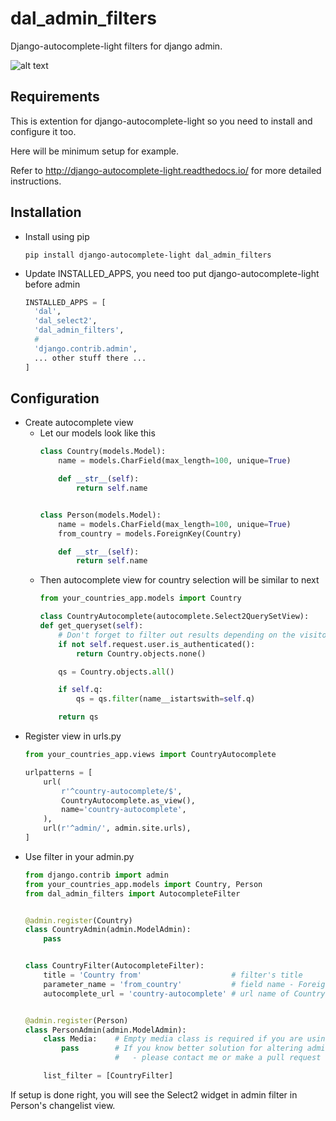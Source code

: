 # dal_admin_filters

Django-autocomplete-light filters for django admin.

![alt text](https://raw.githubusercontent.com/shamanu4/dal_admin_filters/master/shot_01.png "Admin filter with Select2 input")

## Requirements

This is extention for django-autocomplete-light so you need to install and configure it too.

Here will be minimum setup for example.

Refer to http://django-autocomplete-light.readthedocs.io/ for more detailed instructions.

## Installation

* Install using pip
  ```
  pip install django-autocomplete-light dal_admin_filters
  ```
* Update INSTALLED_APPS, you need too put django-autocomplete-light before admin
  ```python
  INSTALLED_APPS = [
    'dal',
    'dal_select2',
    'dal_admin_filters',
    #
    'django.contrib.admin',
    ... other stuff there ...
  ]
  ```
  
## Configuration
  
* Create autocomplete view
  * Let our models look like this
    ```python
    class Country(models.Model):
        name = models.CharField(max_length=100, unique=True)

        def __str__(self):
            return self.name


    class Person(models.Model):
        name = models.CharField(max_length=100, unique=True)
        from_country = models.ForeignKey(Country)

        def __str__(self):
            return self.name

    ```
  * Then autocomplete view for country selection will be similar to next
    ``` python
    from your_countries_app.models import Country

    class CountryAutocomplete(autocomplete.Select2QuerySetView):
    def get_queryset(self):
        # Don't forget to filter out results depending on the visitor !
        if not self.request.user.is_authenticated():
            return Country.objects.none()

        qs = Country.objects.all()

        if self.q:
            qs = qs.filter(name__istartswith=self.q)

        return qs
    ```
* Register view in urls.py
  ``` python
  from your_countries_app.views import CountryAutocomplete

  urlpatterns = [
      url(
          r'^country-autocomplete/$',
          CountryAutocomplete.as_view(),
          name='country-autocomplete',
      ),
      url(r'^admin/', admin.site.urls),
  ]
  ```    
* Use filter in your admin.py
  ```python
  from django.contrib import admin
  from your_countries_app.models import Country, Person
  from dal_admin_filters import AutocompleteFilter


  @admin.register(Country)
  class CountryAdmin(admin.ModelAdmin):
      pass


  class CountryFilter(AutocompleteFilter):
      title = 'Country from'                    # filter's title
      parameter_name = 'from_country'           # field name - ForeignKey to Country model
      autocomplete_url = 'country-autocomplete' # url name of Country autocomplete view


  @admin.register(Person)
  class PersonAdmin(admin.ModelAdmin):
      class Media:    # Empty media class is required if you are using autocomplete filter
          pass        # If you know better solution for altering admin.media from filter instance
                      #   - please contact me or make a pull request

      list_filter = [CountryFilter]

  ```

If setup is done right, you will see the Select2 widget in admin filter in Person's changelist view.
